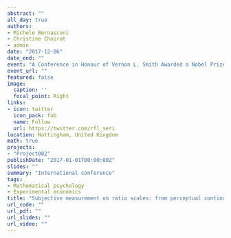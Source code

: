 ```yaml
---
abstract: ""
all_day: true
authors:
- Michele Bernasconi
- Christine Choirat
- admin
date: "2017-12-06"
date_end: ""
event: "A Conference in Honour of Vernon L. Smith Awarded a Nobel Prize in Economic Sciences in 2002 / CeDEx Seminar"
event_url: ""
featured: false
image:
  caption: ''
  focal_point: Right
links:
- icon: twitter
  icon_pack: fab
  name: Follow
  url: https://twitter.com/rfl_seri
location: Nottingham, United Kingdom
math: true
projects:
- "Project002"
publishDate: "2017-01-01T00:00:00Z"
slides: ""
summary: "International conference"
tags:
- Mathematical psychology
- Experimental economics
title: "Subjective measurement on ratio scales: from perceptual continua to utility"
url_code: ""
url_pdf: ""
url_slides: ""
url_video: ""
---
```

